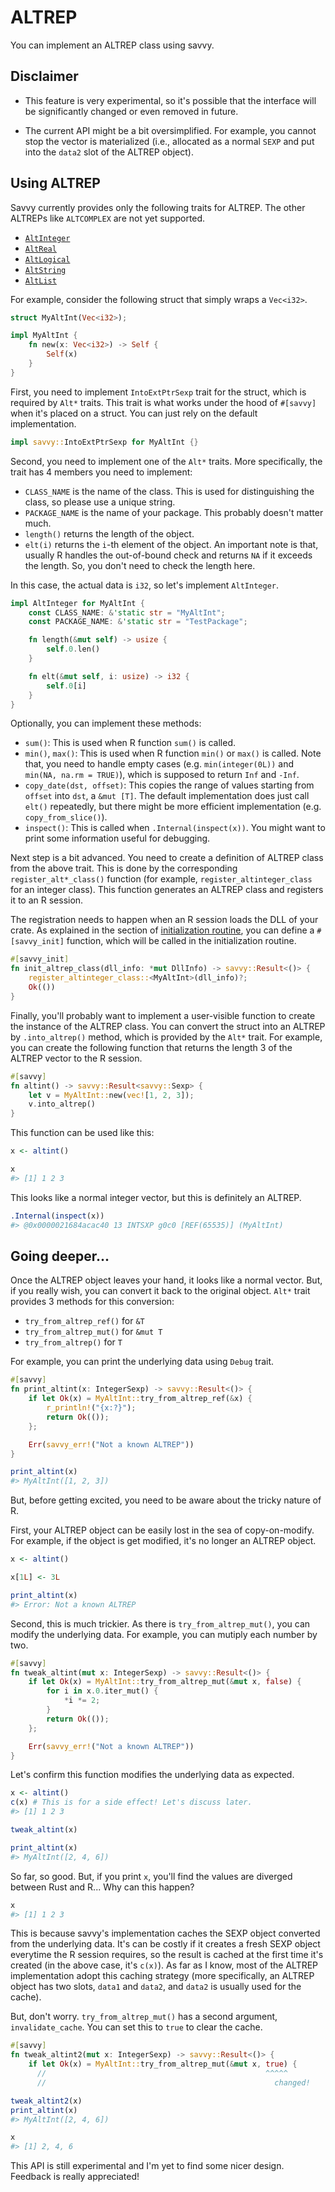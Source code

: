 # ALTREP

You can implement an ALTREP class using savvy. 

## Disclaimer

* This feature is very experimental, so it's possible that the interface will be
  significantly changed or even removed in future.

* The current API might be a bit oversimplified. For example, you cannot stop
  the vector is materialized (i.e., allocated as a normal `SEXP` and put into
  the `data2` slot of the ALTREP object).

## Using ALTREP

Savvy currently provides only the following traits for ALTREP. The other ALTREPs
like `ALTCOMPLEX` are not yet supported.

* [`AltInteger`](https://yutannihilation.github.io/savvy/reference/savvy/altrep/trait.AltInteger.html)
* [`AltReal`](https://yutannihilation.github.io/savvy/reference/savvy/altrep/trait.AltReal.html)
* [`AltLogical`](https://yutannihilation.github.io/savvy/reference/savvy/altrep/trait.AltLogical.html)
* [`AltString`](https://yutannihilation.github.io/savvy/reference/savvy/altrep/trait.AltString.html)
* [`AltList`](https://yutannihilation.github.io/savvy/reference/savvy/altrep/trait.AltList.html)

For example, consider the following struct that simply wraps a `Vec<i32>`.

```rust
struct MyAltInt(Vec<i32>);

impl MyAltInt {
    fn new(x: Vec<i32>) -> Self {
        Self(x)
    }
}
```

First, you need to implement `IntoExtPtrSexp` trait for the struct, which is
required by `Alt*` traits. This trait is what works under the hood of `#[savvy]`
when it's placed on a struct. You can just rely on the default implementation.

```rust
impl savvy::IntoExtPtrSexp for MyAltInt {}
```

Second, you need to implement one of the `Alt*` traits. More specifically, the
trait has 4 members you need to implement:

* `CLASS_NAME` is the name of the class. This is used for distinguishing the class, so
  please use a unique string.
* `PACKAGE_NAME` is the name of your package. This probably doesn't matter much.
* `length()` returns the length of the object.
* `elt(i)` returns the `i`-th element of the object. An important note is that,
  usually R handles the out-of-bound check and returns `NA` if it exceeds the
  length. So, you don't need to check the length here.

In this case, the actual data is `i32`, so let's implement `AltInteger`.

``` rust
impl AltInteger for MyAltInt {
    const CLASS_NAME: &'static str = "MyAltInt";
    const PACKAGE_NAME: &'static str = "TestPackage";

    fn length(&mut self) -> usize {
        self.0.len()
    }

    fn elt(&mut self, i: usize) -> i32 {
        self.0[i]
    }
}
```

Optionally, you can implement these methods:

* `sum()`: This is used when R function `sum()` is called.
* `min()`, `max()`: This is used when R function `min()` or `max()` is called.
  Note that, you need to handle empty cases (e.g. `min(integer(0L))` and 
  `min(NA, na.rm = TRUE)`), which is supposed to return `Inf` and `-Inf`.
* `copy_date(dst, offset)`: This copies the range of values starting from
  `offset` into `dst`, a `&mut [T]`. The default implementation does just call
  `elt()` repeatedly, but there might be more efficient implementation (e.g.
  `copy_from_slice()`).
* `inspect()`: This is called when `.Internal(inspect(x))`. You might want to
  print some information useful for debugging.

Next step is a bit advanced. You need to create a definition of ALTREP class
from the above trait. This is done by the corresponding `register_alt*_class()`
function (for example, `register_altinteger_class` for an integer class). This
function generates an ALTREP class and registers it to an R session.

The registration needs to happen when an R session loads the DLL of your crate.
As explained in the section of [initialization routine](./initialization_routine.md),
you can define a `#[savvy_init]` function, which will be called in the 
initialization routine.

``` rust
#[savvy_init]
fn init_altrep_class(dll_info: *mut DllInfo) -> savvy::Result<()> {
    register_altinteger_class::<MyAltInt>(dll_info)?;
    Ok(())
}
```

Finally, you'll probably want to implement a user-visible function to create the
instance of the ALTREP class. You can convert the struct into an ALTREP by
`.into_altrep()` method, which is provided by the `Alt*` trait. For example, you
can create the following function that returns the length 3 of the ALTREP vector
to the R session.

``` rust
#[savvy]
fn altint() -> savvy::Result<savvy::Sexp> {
    let v = MyAltInt::new(vec![1, 2, 3]);
    v.into_altrep()
}
```

This function can be used like this:

``` r
x <- altint()

x
#> [1] 1 2 3
```

This looks like a normal integer vector, but this is definitely an ALTREP.

```r
.Internal(inspect(x))
#> @0x0000021684acac40 13 INTSXP g0c0 [REF(65535)] (MyAltInt)
```

## Going deeper...

Once the ALTREP object leaves your hand, it looks like a normal vector. But, if
you really wish, you can convert it back to the original object. `Alt*` trait
provides 3 methods for this conversion:

* `try_from_altrep_ref()` for `&T`
* `try_from_altrep_mut()` for `&mut T`
* `try_from_altrep()` for `T`

For example, you can print the underlying data using `Debug` trait.

``` rust
#[savvy]
fn print_altint(x: IntegerSexp) -> savvy::Result<()> {
    if let Ok(x) = MyAltInt::try_from_altrep_ref(&x) {
        r_println!("{x:?}");
        return Ok(());
    };

    Err(savvy_err!("Not a known ALTREP"))
}
```

``` r
print_altint(x)
#> MyAltInt([1, 2, 3])
```

But, before getting excited, you need to be aware about the tricky nature of R.

First, your ALTREP object can be easily lost in the sea of copy-on-modify. For
example, if the object is get modified, it's no longer an ALTREP object.

``` r
x <- altint()

x[1L] <- 3L

print_altint(x)
#> Error: Not a known ALTREP
```

Second, this is much trickier. As there is `try_from_altrep_mut()`, you can
modify the underlying data. For example, you can mutiply each number by two.

``` rust
#[savvy]
fn tweak_altint(mut x: IntegerSexp) -> savvy::Result<()> {
    if let Ok(x) = MyAltInt::try_from_altrep_mut(&mut x, false) {
        for i in x.0.iter_mut() {
            *i *= 2;
        }
        return Ok(());
    };

    Err(savvy_err!("Not a known ALTREP"))
}
```

Let's confirm this function modifies the underlying data as expected.

``` r
x <- altint()
c(x) # This is for a side effect! Let's discuss later.
#> [1] 1 2 3

tweak_altint(x)

print_altint(x)
#> MyAltInt([2, 4, 6])
```

So far, so good. But, if you print `x`, you'll find the values are diverged
between Rust and R... Why can this happen?

``` r
x
#> [1] 1 2 3
```

This is because savvy's implementation caches the SEXP object converted from the
underlying data. It's can be costly if it creates a fresh SEXP object everytime
the R session requires, so the result is cached at the first time it's created
(in the above case, it's `c(x)`). As far as I know, most of the ALTREP
implementation adopt this caching strategy (more specifically, an ALTREP object
has two slots, `data1` and `data2`, and `data2` is usually used for the cache).

But, don't worry. `try_from_altrep_mut()` has a second argument,
`invalidate_cache`. You can set this to `true` to clear the cache.

```rust
#[savvy]
fn tweak_altint2(mut x: IntegerSexp) -> savvy::Result<()> {
    if let Ok(x) = MyAltInt::try_from_altrep_mut(&mut x, true) {
      //                                                 ^^^^^
      //                                                   changed!
```

``` r
tweak_altint2(x)
print_altint(x)
#> MyAltInt([2, 4, 6])

x
#> [1] 2, 4, 6
```

This API is still experimental and I'm yet to find some nicer design. Feedback
is really appreciated!
